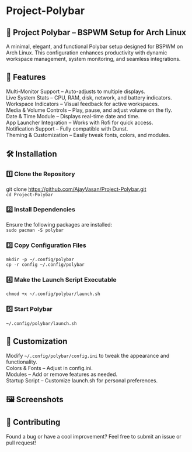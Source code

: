 # Project-Polybar
## 🚀 Project Polybar – BSPWM Setup for Arch Linux
A minimal, elegant, and functional Polybar setup designed for BSPWM on Arch Linux. This configuration enhances productivity with dynamic workspace management, system monitoring, and seamless integrations.

## 🎯 Features
Multi-Monitor Support – Auto-adjusts to multiple displays.  
Live System Stats – CPU, RAM, disk, network, and battery indicators.  
Workspace Indicators – Visual feedback for active workspaces.  
Media & Volume Controls – Play, pause, and adjust volume on the fly.  
Date & Time Module – Displays real-time date and time.  
App Launcher Integration – Works with Rofi for quick access.  
Notification Support – Fully compatible with Dunst.  
Theming & Customization – Easily tweak fonts, colors, and modules.  
## 🛠️ Installation
### 1️⃣ Clone the Repository
git clone https://github.com/AjayVasan/Project-Polybar.git  
`cd Project-Polybar`  

### 2️⃣ Install Dependencies
Ensure the following packages are installed:  
`sudo pacman -S polybar` 

### 3️⃣ Copy Configuration Files
`mkdir -p ~/.config/polybar`  
`cp -r config ~/.config/polybar`  

### 4️⃣ Make the Launch Script Executable
`chmod +x ~/.config/polybar/launch.sh`   

### 5️⃣ Start Polybar
`~/.config/polybar/launch.sh`  

## 🎨 Customization
Modify `~/.config/polybar/config.ini` to tweak the appearance and functionality.  
Colors & Fonts – Adjust in config.ini.  
Modules – Add or remove features as needed.  
Startup Script – Customize launch.sh for personal preferences.  
## 🖼️ Screenshots  

## 🤝 Contributing  
Found a bug or have a cool improvement? Feel free to submit an issue or pull request!  
